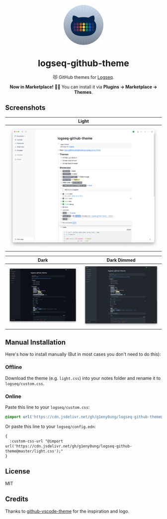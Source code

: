 <!-- markdownlint-disable MD033 MD041 -->

<p align="center">
  <img src="https://raw.githubusercontent.com/g1eny0ung/logseq-github-theme/main/icon.png" alt="logo" height="128" />
</p>
<h1 align="center">logseq-github-theme</h1>

<p align="center">😻 GitHub themes for <a href="https://logseq.com/">Logseq</a>.</p>
<p align="center"><b>Now in Marketplace!</b> 🎉📢 You can install it via <b>Plugins -> Marketplace -> Themes</b>.</p>

## Screenshots

| Light                                 |
| ------------------------------------- |
| ![light.png](./screenshots/light.png) |

| Dark                                | Dark Dimmed                                       |
| ----------------------------------- | ------------------------------------------------- |
| ![dark.png](./screenshots/dark.png) | ![dark-dimmed.png](./screenshots/dark-dimmed.png) |

## Manual Installation

Here's how to install manually (But in most cases you don't need to do this):

### Offline

Download the theme (e.g. `light.css`) into your notes folder and rename it to `logseq/custom.css`.

### Online

Paste this line to your `logseq/custom.css`:

```css
@import url('https://cdn.jsdelivr.net/gh/g1eny0ung/logseq-github-theme@master/light.css');
```

Or paste this line to your `logseq/config.edn`:

```edn
{
  :custom-css-url "@import url('https://cdn.jsdelivr.net/gh/g1eny0ung/logseq-github-theme@master/light.css');"
}
```

## License

MIT

## Credits

Thanks to [github-vscode-theme](https://github.com/primer/github-vscode-theme) for the inspiration and logo.
